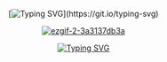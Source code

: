 <div align="center">

[![Typing SVG](https://readme-typing-svg.demolab.com?font=Fira+Code&size=12&letterSpacing=-0.em&duration=3000&pause=1500&color=F6F0E9&center=true&vCenter=true&multiline=true&width=490&lines=yet+no+matter+what+came%2C+he+would+not+look+away.+;to+do+so+would+be+admitting+defeat.)](https://git.io/typing-svg)

[![ezgif-2-3a3137db3a](https://github.com/user-attachments/assets/6c74a66a-5e80-4052-ab28-248ce5b01c63)](https://rentry.org/suicidejag)

[![Typing SVG](https://readme-typing-svg.demolab.com?font=Fira+Code&size=12&letterSpacing=-0.em&duration=1&pause=1500&color=9B0000&background=8900002B&center=true&vCenter=true&multiline=true&width=130&height=30&lines=୨ৎ+click+for+links)](https://guns.lol/togainunochi)
